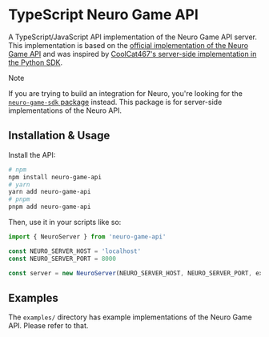 # TypeScript Neuro Game API

A TypeScript/JavaScript API implementation of the Neuro Game API server. This implementation is based on the [official implementation of the Neuro Game API](https://github.com/VedalAI/neuro-sdk/blob/main/API/SPECIFICATION.md) and was inspired by [CoolCat467's server-side implementation in the Python SDK](https://github.com/CoolCat467/Neuro-API/blob/main/src/neuro_api/server.py).

> [!NOTE]
> If you are trying to build an integration for Neuro, you're looking for the [`neuro-game-sdk` package](https://github.com/AriesAlex/typescript-neuro-game-sdk) instead.
> This package is for server-side implementations of the Neuro API.

## Installation & Usage

Install the API:

```bash
# npm
npm install neuro-game-api
# yarn
yarn add neuro-game-api
# pnpm
pnpm add neuro-game-api
```

Then, use it in your scripts like so:

```ts
import { NeuroServer } from 'neuro-game-api'

const NEURO_SERVER_HOST = 'localhost'
const NEURO_SERVER_PORT = 8000

const server = new NeuroServer(NEURO_SERVER_HOST, NEURO_SERVER_PORT, extraConfigs /* extra configs that are kinda unused for now */)
```

## Examples

The `examples/` directory has example implementations of the Neuro Game API. Please refer to that.
